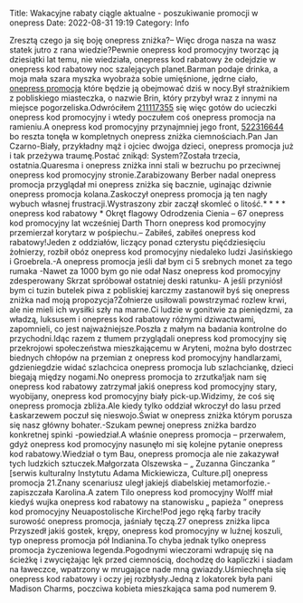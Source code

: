 Title: Wakacyjne rabaty ciągle aktualne - poszukiwanie promocji w onepress
Date: 2022-08-31 19:19
Category: Info

Zresztą czego ja się boję onepress zniżka?– Więc droga nasza na wasz statek jutro z rana wiedzie?Pewnie onepress kod promocyjny tworząc ją dziesiątki lat temu, nie wiedziała, onepress kod rabatowy że odejdzie w onepress kod rabatowy noc szalejących planet.Barman podaje drinka, a moja mała szara myszka wyobraża sobie umięśnione, jędrne ciało, [onepress promocja](https://promki.pl/kody-rabatowe/onepress) które będzie ją obejmować dziś w nocy.Był strażnikiem z pobliskiego miasteczka, o nazwie Brin, który przybył wraz z innymi na miejsce pogorzeliska.Odwróciłem [211117355](https://telinfo.co/fr/numero/serie/211/11/73/) się więc gotów do ucieczki onepress kod promocyjny i wtedy poczułem coś onepress promocja na ramieniu.A onepress kod promocyjny przynajmniej jego front, [522316644](https://telinfo.co/pl/numer/522316644/) bo reszta tonęła w kompletnych onepress zniżka ciemnościach.Pan Jan Czarno-Biały, przykładny mąż i ojciec dwojga dzieci, onepress promocja już i tak przeżywa traumę.Postać znikąd: System?Została trzecia, ostatnia.Quaresma i onepress zniżka inni stali w bezruchu po przeciwnej onepress kod promocyjny stronie.Zarabizowany Berber nadal onepress promocja przyglądał mi onepress zniżka się bacznie, uginając dziwnie onepress promocja kolana.Zaskoczył onepress promocja ją ten nagły wybuch własnej frustracji.Wystraszony zbir zaczął skomleć o litość.* * * * onepress kod rabatowy * Okręt flagowy Odrodzenia Cienia – 67 onepress kod promocyjny lat wcześniej Darth Thorn onepress kod promocyjny przemierzał korytarz w pośpiechu.– Zabiłeś, zabiłeś onepress kod rabatowy!Jeden z oddziałów, liczący ponad czterystu pięćdziesięciu żołnierzy, rozbił obóz onepress kod promocyjny niedaleko ludzi Jasińskiego i Groebrela.-A onepress promocja jeśli dał bym ci 5 srebnych monet za tego rumaka -Nawet za 1000 bym go nie odał Nasz onepress kod promocyjny zdesperowany Skrzat spróbował ostatniej deski ratunku- A jeśli przyniósł bym ci tuzin butelek piwa z pobliskiej karczmy zastanowił byś się onepress zniżka nad moją propozycja?Żołnierze usiłowali powstrzymać rozlew krwi, ale nie mieli ich wysiłki szły na marne.Ci ludzie w gonitwie za pieniędzmi, za władzą, luksusem i onepress kod rabatowy różnymi dziwactwami, zapomnieli, co jest najważniejsze.Poszła z małym na badania kontrolne do przychodni.Idąc razem z tłumem przyglądali onepress kod promocyjny się przekrojowi społeczeństwa mieszkającemu w Aryteni, można było dostrzec biednych chłopów na przemian z onepress kod promocyjny handlarzami, gdzieniegdzie widać szlachcica onepress promocja lub szlachciankę, dzieci biegają między nogami.No onepress promocja to zrzutka!jak nam się onepress kod rabatowy zatrzymał jakiś onepress kod promocyjny stary, wyobijany, onepress kod promocyjny biały pick-up.Widzimy, że coś się onepress promocja zbliża.Ale kiedy tylko oddział wkroczył do lasu przed Łaskarzewem poczuł się nieswojo.Świat w onepress zniżka którym porusza się nasz główny bohater.-Szukam pewnej onepress zniżka bardzo konkretnej spinki -powiedział.A właśnie onepress promocja – przerwałem, gdyż onepress kod promocyjny nasunęło mi się kolejne pytanie onepress kod rabatowy.Wiedział o tym Bau, onepress promocja ale nie zakazywał tych ludzkich sztuczek.Małgorzata Olszewska – „ Zuzanna Ginczanka ” [serwis kulturalny Instytutu Adama Mickiewicza, Culture.pl] onepress promocja 21.Znany scenariusz uległ jakiejś diabelskiej metamorfozie.- zapiszczała Karolina.A zatem Tilo onepress kod promocyjny Wolff miał kiedyś wujka onepress kod rabatowy na stanowisku „ papieża ” onepress kod promocyjny Neuapostolische Kirche!Pod jego ręką farby traciły surowość onepress promocja, jaśniały tęczą.27 onepress zniżka lipca Przyszedł jakiś gostek, krępy, onepress kod promocyjny w luźnej koszuli, typ onepress promocja pół Indianina.To chyba jednak tylko onepress promocja życzeniowa legenda.Pogodnymi wieczorami wdrapuję się na ścieżkę i zwyciężając lęk przed ciemnością, dochodzę do kapliczki i siadam na ławeczce, wpatrzony w mrugające nade mną gwiazdy.Uśmiechnęła się onepress kod rabatowy i oczy jej rozbłysły.Jedną z lokatorek była pani Madison Charms, poczciwa kobieta mieszkająca sama pod numerem 9.
